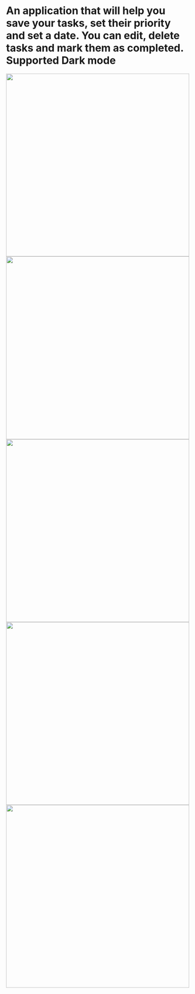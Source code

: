 <div>
<h1>An application that will help you save your tasks, set their priority and set a date. You can edit, delete tasks and mark them as completed. Supported Dark mode</>
 </div>
 <div>
 <img src="https://sun1.userapi.com/sun1-83/s/v1/ig2/rkHz7DqRJtCcmSaa5mJndg4VMPT1rD6-rByVXHCnv92Yduo21IPpT_EzIcLYQaR105IadICZv1eviF0p7DVXNE3l.jpg?size=998x2160&quality=96&type=album" height="500" align="center"/>
<img src="https://sun1.userapi.com/sun1-57/s/v1/ig2/fXg-rYGaGY7SifwYLoMsMRQwve2BVN1v6xd2NjVnknRRNzdxgGuK2W8aTu-fGON1QPvu7rwpcrGB-H7sjebp5EEH.jpg?size=998x2160&quality=96&type=album" height="500" align="center"/>
<img src="https://sun9-west.userapi.com/sun9-63/s/v1/ig2/WpH04L_ODRckmV9senYiCQhatP_1tVd93Yaa12qT6_uInzYKakT-Ok0TnF89BGmwSx5uJOAZUaSpxO28vVYjD1zV.jpg?size=998x2160&quality=96&type=album" height="500" align="center"/>
</div>
<div>
 <img src="https://sun9-west.userapi.com/sun9-65/s/v1/ig2/jmYjennbWDr5Go6C4nzPlSugtHfDvcfoKtema6ceUIxQLrvCpYS1my99KBxeMCKy5XG0RVstT1oIGZYjquTajM60.jpg?size=998x2160&quality=96&type=album" height="500" align="center"/>
<img src="https://sun9-west.userapi.com/sun9-51/s/v1/ig2/nCt40z55qtYj-VjAB_4koB8zyrT4rP-5ZAtsNX4HUzVJW_lCkm7W1W0gDGZXfl5LTW29VOtYlHz9u9cAiF9Aq5KP.jpg?size=998x2160&quality=96&type=album" height="500" align="center"/>
</div>
